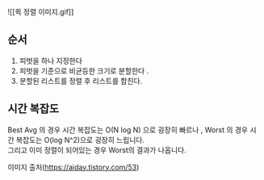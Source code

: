 ![[퀵 정렬 이미지.gif]]

## 순서
1. 피벗을 하나 지정한다
2. 피벗을 기준으로 비균등한 크기로 분할한다 . 
3. 분할된 리스트를 정렬 후 리스트를 합친다. 


## 시간 복잡도

Best Avg 의 경우 시간 복잡도는 O(N log N) 으로 굉장히 빠르나 , 
Worst 의 경우 시간 복잡도는 O(log N^2)으로 굉장히 느립니다.  
그리고 이미 정렬이 되어있는 경우 Worst의 결과가 나옵니다.  


이미지 출처(https://aiday.tistory.com/53)